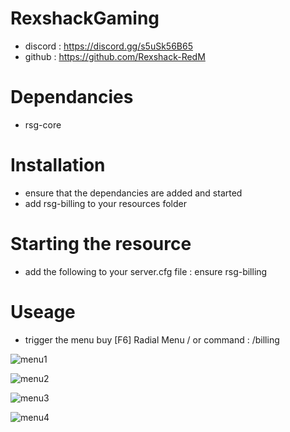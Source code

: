 # RexshackGaming
- discord : https://discord.gg/s5uSk56B65
- github : https://github.com/Rexshack-RedM

# Dependancies
- rsg-core

# Installation
- ensure that the dependancies are added and started
- add rsg-billing to your resources folder

# Starting the resource
- add the following to your server.cfg file : ensure rsg-billing

# Useage
- trigger the menu buy [F6] Radial Menu / or command : /billing

![menu1](https://user-images.githubusercontent.com/76662933/211630383-78f24fb2-4a91-444b-b415-4132f87d1cc2.jpg)

![menu2](https://user-images.githubusercontent.com/76662933/211630394-a7e1ebc3-65fd-44f8-830d-99cb5896cb98.jpg)

![menu3](https://user-images.githubusercontent.com/76662933/211630409-1b6ab49b-f15f-43c5-85c4-a0ec5eb2796c.jpg)

![menu4](https://user-images.githubusercontent.com/76662933/211630417-19457ff0-6f9f-4837-a1f5-4cf82fec051f.jpg)
